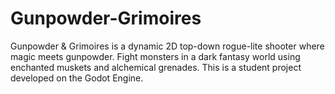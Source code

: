 # Gunpowder-Grimoires
Gunpowder &amp; Grimoires is a dynamic 2D top-down rogue-lite shooter where magic meets gunpowder. Fight monsters in a dark fantasy world using enchanted muskets and alchemical grenades. This is a student project developed on the Godot Engine.

